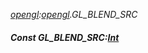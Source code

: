 _[opengl](../../modules/opengl/opengl-module.md):[opengl](../../modules/opengl/opengl-module.md).GL\_BLEND\_SRC_
##### Const GL\_BLEND\_SRC:[Int](../../modules/wonkey/wonkey-types-int.md)
